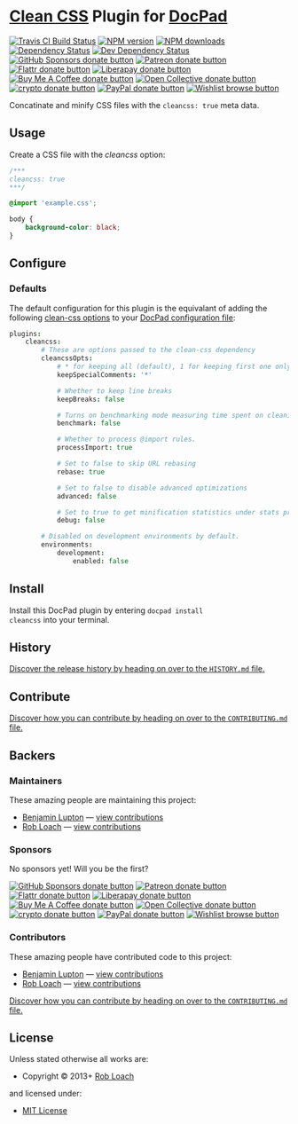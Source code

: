 # [Clean CSS](http://github.com/GoalSmashers/clean-css) Plugin for [DocPad](http://docpad.org)

<!-- BADGES/ -->

<span class="badge-travisci"><a href="http://travis-ci.com/docpad/docpad-plugin-cleancss" title="Check this project's build status on TravisCI"><img src="https://img.shields.io/travis/com/docpad/docpad-plugin-cleancss/master.svg" alt="Travis CI Build Status" /></a></span>
<span class="badge-npmversion"><a href="https://npmjs.org/package/docpad-plugin-cleancss" title="View this project on NPM"><img src="https://img.shields.io/npm/v/docpad-plugin-cleancss.svg" alt="NPM version" /></a></span>
<span class="badge-npmdownloads"><a href="https://npmjs.org/package/docpad-plugin-cleancss" title="View this project on NPM"><img src="https://img.shields.io/npm/dm/docpad-plugin-cleancss.svg" alt="NPM downloads" /></a></span>
<span class="badge-daviddm"><a href="https://david-dm.org/docpad/docpad-plugin-cleancss" title="View the status of this project's dependencies on DavidDM"><img src="https://img.shields.io/david/docpad/docpad-plugin-cleancss.svg" alt="Dependency Status" /></a></span>
<span class="badge-daviddmdev"><a href="https://david-dm.org/docpad/docpad-plugin-cleancss#info=devDependencies" title="View the status of this project's development dependencies on DavidDM"><img src="https://img.shields.io/david/dev/docpad/docpad-plugin-cleancss.svg" alt="Dev Dependency Status" /></a></span>
<br class="badge-separator" />
<span class="badge-githubsponsors"><a href="https://github.com/sponsors/balupton" title="Donate to this project using GitHub Sponsors"><img src="https://img.shields.io/badge/github-donate-yellow.svg" alt="GitHub Sponsors donate button" /></a></span>
<span class="badge-patreon"><a href="https://patreon.com/bevry" title="Donate to this project using Patreon"><img src="https://img.shields.io/badge/patreon-donate-yellow.svg" alt="Patreon donate button" /></a></span>
<span class="badge-flattr"><a href="https://flattr.com/profile/balupton" title="Donate to this project using Flattr"><img src="https://img.shields.io/badge/flattr-donate-yellow.svg" alt="Flattr donate button" /></a></span>
<span class="badge-liberapay"><a href="https://liberapay.com/bevry" title="Donate to this project using Liberapay"><img src="https://img.shields.io/badge/liberapay-donate-yellow.svg" alt="Liberapay donate button" /></a></span>
<span class="badge-buymeacoffee"><a href="https://buymeacoffee.com/balupton" title="Donate to this project using Buy Me A Coffee"><img src="https://img.shields.io/badge/buy%20me%20a%20coffee-donate-yellow.svg" alt="Buy Me A Coffee donate button" /></a></span>
<span class="badge-opencollective"><a href="https://opencollective.com/bevry" title="Donate to this project using Open Collective"><img src="https://img.shields.io/badge/open%20collective-donate-yellow.svg" alt="Open Collective donate button" /></a></span>
<span class="badge-crypto"><a href="https://bevry.me/crypto" title="Donate to this project using Cryptocurrency"><img src="https://img.shields.io/badge/crypto-donate-yellow.svg" alt="crypto donate button" /></a></span>
<span class="badge-paypal"><a href="https://bevry.me/paypal" title="Donate to this project using Paypal"><img src="https://img.shields.io/badge/paypal-donate-yellow.svg" alt="PayPal donate button" /></a></span>
<span class="badge-wishlist"><a href="https://bevry.me/wishlist" title="Buy an item on our wishlist for us"><img src="https://img.shields.io/badge/wishlist-donate-yellow.svg" alt="Wishlist browse button" /></a></span>

<!-- /BADGES -->


Concatinate and minify CSS files with the `cleancss: true` meta data.





## Usage

Create a CSS file with the *cleancss* option:

``` css
/***
cleancss: true
***/

@import 'example.css';

body {
	background-color: black;
}
```


## Configure

### Defaults

The default configuration for this plugin is the equivalant of adding the
following [clean-css options](https://github.com/jakubpawlowicz/clean-css#how-to-use-clean-css-programmatically)
to your [DocPad configuration file](http://docpad.org/docs/config):

``` coffee
plugins:
	cleancss:
		# These are options passed to the clean-css dependency
		cleancssOpts:
			# * for keeping all (default), 1 for keeping first one only, 0 for removing all
			keepSpecialComments: '*'

			# Whether to keep line breaks
			keepBreaks: false

			# Turns on benchmarking mode measuring time spent on cleaning up.
			benchmark: false

			# Whether to process @import rules.
			processImport: true

			# Set to false to skip URL rebasing
			rebase: true

			# Set to false to disable advanced optimizations
			advanced: false

			# Set to true to get minification statistics under stats property
			debug: false

		# Disabled on development environments by default.
		environments:
			development:
				enabled: false
```


<!-- INSTALL/ -->

<h2>Install</h2>

Install this DocPad plugin by entering <code>docpad install cleancss</code> into your terminal.

<!-- /INSTALL -->


<!-- HISTORY/ -->

<h2>History</h2>

<a href="https://github.com/docpad/docpad-plugin-cleancss/blob/master/HISTORY.md#files">Discover the release history by heading on over to the <code>HISTORY.md</code> file.</a>

<!-- /HISTORY -->


<!-- CONTRIBUTE/ -->

<h2>Contribute</h2>

<a href="https://github.com/docpad/docpad-plugin-cleancss/blob/master/CONTRIBUTING.md#files">Discover how you can contribute by heading on over to the <code>CONTRIBUTING.md</code> file.</a>

<!-- /CONTRIBUTE -->


<!-- BACKERS/ -->

<h2>Backers</h2>

<h3>Maintainers</h3>

These amazing people are maintaining this project:

<ul><li><a href="https://github.com/balupton">Benjamin Lupton</a> — <a href="https://github.com/docpad/docpad-plugin-cleancss/commits?author=balupton" title="View the GitHub contributions of Benjamin Lupton on repository docpad/docpad-plugin-cleancss">view contributions</a></li>
<li><a href="https://robloach.net">Rob Loach</a> — <a href="https://github.com/docpad/docpad-plugin-cleancss/commits?author=RobLoach" title="View the GitHub contributions of Rob Loach on repository docpad/docpad-plugin-cleancss">view contributions</a></li></ul>

<h3>Sponsors</h3>

No sponsors yet! Will you be the first?

<span class="badge-githubsponsors"><a href="https://github.com/sponsors/balupton" title="Donate to this project using GitHub Sponsors"><img src="https://img.shields.io/badge/github-donate-yellow.svg" alt="GitHub Sponsors donate button" /></a></span>
<span class="badge-patreon"><a href="https://patreon.com/bevry" title="Donate to this project using Patreon"><img src="https://img.shields.io/badge/patreon-donate-yellow.svg" alt="Patreon donate button" /></a></span>
<span class="badge-flattr"><a href="https://flattr.com/profile/balupton" title="Donate to this project using Flattr"><img src="https://img.shields.io/badge/flattr-donate-yellow.svg" alt="Flattr donate button" /></a></span>
<span class="badge-liberapay"><a href="https://liberapay.com/bevry" title="Donate to this project using Liberapay"><img src="https://img.shields.io/badge/liberapay-donate-yellow.svg" alt="Liberapay donate button" /></a></span>
<span class="badge-buymeacoffee"><a href="https://buymeacoffee.com/balupton" title="Donate to this project using Buy Me A Coffee"><img src="https://img.shields.io/badge/buy%20me%20a%20coffee-donate-yellow.svg" alt="Buy Me A Coffee donate button" /></a></span>
<span class="badge-opencollective"><a href="https://opencollective.com/bevry" title="Donate to this project using Open Collective"><img src="https://img.shields.io/badge/open%20collective-donate-yellow.svg" alt="Open Collective donate button" /></a></span>
<span class="badge-crypto"><a href="https://bevry.me/crypto" title="Donate to this project using Cryptocurrency"><img src="https://img.shields.io/badge/crypto-donate-yellow.svg" alt="crypto donate button" /></a></span>
<span class="badge-paypal"><a href="https://bevry.me/paypal" title="Donate to this project using Paypal"><img src="https://img.shields.io/badge/paypal-donate-yellow.svg" alt="PayPal donate button" /></a></span>
<span class="badge-wishlist"><a href="https://bevry.me/wishlist" title="Buy an item on our wishlist for us"><img src="https://img.shields.io/badge/wishlist-donate-yellow.svg" alt="Wishlist browse button" /></a></span>

<h3>Contributors</h3>

These amazing people have contributed code to this project:

<ul><li><a href="https://github.com/balupton">Benjamin Lupton</a> — <a href="https://github.com/docpad/docpad-plugin-cleancss/commits?author=balupton" title="View the GitHub contributions of Benjamin Lupton on repository docpad/docpad-plugin-cleancss">view contributions</a></li>
<li><a href="https://robloach.net">Rob Loach</a> — <a href="https://github.com/docpad/docpad-plugin-cleancss/commits?author=RobLoach" title="View the GitHub contributions of Rob Loach on repository docpad/docpad-plugin-cleancss">view contributions</a></li></ul>

<a href="https://github.com/docpad/docpad-plugin-cleancss/blob/master/CONTRIBUTING.md#files">Discover how you can contribute by heading on over to the <code>CONTRIBUTING.md</code> file.</a>

<!-- /BACKERS -->


<!-- LICENSE/ -->

<h2>License</h2>

Unless stated otherwise all works are:

<ul><li>Copyright &copy; 2013+ <a href="https://robloach.net">Rob Loach</a></li></ul>

and licensed under:

<ul><li><a href="http://spdx.org/licenses/MIT.html">MIT License</a></li></ul>

<!-- /LICENSE -->
